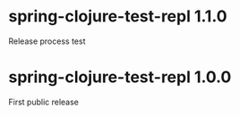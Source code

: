 # spring-clojure-test-repl 1.1.0
Release process test

# spring-clojure-test-repl 1.0.0
First public release
